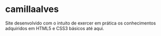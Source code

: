 # camillaalves
Site desenvolvido com o intuito de exercer em prática os conhecimentos adquiridos em HTML5 e CSS3 básicos até aqui.
